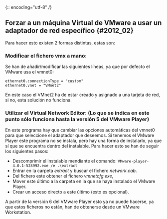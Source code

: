 {:: encoding="utf-8" /}
## Forzar a un máquina Virtual de VMware a usar un adaptador de red específico {#2012_02}

Para hacer esto existen 2 formas distintas, estas son:

### Modificar el fichero vmx a mano:

Se han de añadir/modificar las siguientes líneas, ya que por defecto el VMware usa el vmnet0:

```
ethernet0.connectionType = "custom"
ethernet0.vnet = "VMnet2"
```


En este caso el VMnet2 ha de estar creado y asignado a una tarjeta de red, si no, esta solución no funciona.

### Utilizar el Virtual Network Editor: (Lo que se indica en este punto sólo funciona hasta la versión 5 del VMware Player)

En este programa hay que cambiar las opciones automáticas del vmnet0 para que seleccione el adaptador que deseemos.
Si tenemos el VMware Player este programa no se instala, pero hay una forma de instalarlo, ya que sí que se encuentra dentro del instalable. Para hacer esto se han de seguir los siguientes pasos:
* Descomprimir el instalable mendiante el comando: `VMware-player-4.0.1-528992.exe /e .\extract`
* Entrar en la carpeta *extract* y buscar el fichero *network.cab*.
* Del fichero este obtener el fichero *vmnetcfg.exe*,
* Mover este último a la carpeta en la que se haya instalado el VMware Player.
* Crear un acceso directo a este último (esto es opcional).

A partir de la versión 6 del VMware Player esto ya no puede hacerse, ya que estos ficheros no están, han de obtenerse desde un VMware Workstation.
